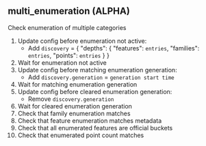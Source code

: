 
## multi_enumeration (ALPHA)

Check enumeration of multiple categories

1. Update config before enumeration not active:
    * Add `discovery` = { "depths": { "features": `entries`, "families": `entries`, "points": `entries` } }
1. Wait for enumeration not active
1. Update config before matching enumeration generation:
    * Add `discovery.generation` = `generation start time`
1. Wait for matching enumeration generation
1. Update config before cleared enumeration generation:
    * Remove `discovery.generation`
1. Wait for cleared enumeration generation
1. Check that family enumeration matches
1. Check that feature enumeration matches metadata
1. Check that all enumerated features are official buckets
1. Check that enumerated point count matches
